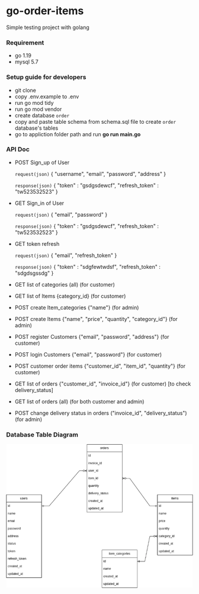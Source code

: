# go-order-items

Simple testing project with golang

### Requirement

- go 1.19
- mysql 5.7

### Setup guide for developers

- git clone
- copy .env.example to .env
- run go mod tidy
- run go mod vendor
- create database `order`
- copy and paste table schema from schema.sql file to create `order` database's tables
- go to appliction folder path and run **go run main.go**

### API Doc

- POST Sign_up of User

  `request(json)` {
	"username",
	"email",
	"password",
	"address"
  }

  `response(json)` {
	"token" : "gsdgsdewcf",
	"refresh_token" : "tw523532523"
  }

- GET Sign_in of User

  `request(json)` {
	"email",
	"password"
  }

  `response(json)` {
	"token" : "gsdgsdewcf",
	"refresh_token" : "tw523532523"
  }

- GET token refresh

  `request(json)` {
	"email",
	"refresh_token"
  }

  `response(json)` {
	"token" : "sdgfewtwdsf",
	"refresh_token" : "sdgdsgssdg"
  }

- GET list of categories (all) (for customer)
- GET list of Items {category_id} (for customer)
- POST create Item_categories {"name"} (for admin)
- POST create Items {"name", "price", "quantity", "category_id"} (for admin)
- POST register Customers {"email", "password", "address"} (for customer)
- POST login Customers {"email", "password"} (for customer)
- POST customer order items {"customer_id", "item_id", "quantity"} (for customer)
- GET list of orders {"customer_id", "invoice_id"} (for customer) [to check delivery_status]
- GET list of orders (all) (for both customer and admin)
- POST change delivery status in orders ("invoice_id", "delivery_status") (for admin)

### Database Table Diagram

![order Database Diagram](ordering_item.png)
